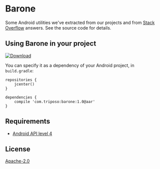 # Barone

Some Android utilities we've extracted from our projects and from [Stack Overflow](http://stackoverflow.com) answers. See the source code for details.

## Using Barone in your project

[ ![Download](https://api.bintray.com/packages/triposo/maven/barone/images/download.svg) ](https://bintray.com/triposo/maven/barone/_latestVersion)

You can specify it as a dependency of your Android project, in `build.gradle`:

```
repositories {
    jcenter()
}

dependencies {
    compile 'com.triposo:barone:1.0@aar'
}
```

## Requirements

- [Android API level 4](https://source.android.com/source/build-numbers.html)

## License

[Apache-2.0](http://www.opensource.org/licenses/apache2.0.php)
